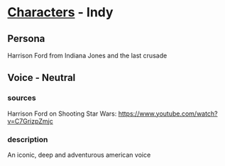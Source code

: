 # [Characters](../character.md) - Indy

## Persona

Harrison Ford from Indiana Jones and the last crusade

## Voice - Neutral

### sources

Harrison Ford on Shooting Star Wars: https://www.youtube.com/watch?v=C7GrizpZmjc

### description

An iconic, deep and adventurous american voice
